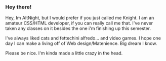 ### Hey there! 

Hey, Im AltNight, but I would prefer if you just called me Knight. I am an amateur CSS/HTML developer, 
if you can really call me that. I've never taken any classes on it besides the one i'm finishing up this semester.

I've always liked cats and fettechini alfredo... and video games. I hope one day I can make a living off of Web design/Matenience.
Big dream I know.

Please be nice. I'm kinda made a little crazy in the head.
